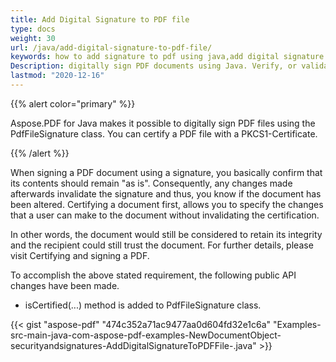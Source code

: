 ```yaml
---
title: Add Digital Signature to PDF file
type: docs
weight: 30
url: /java/add-digital-signature-to-pdf-file/
keywords: how to add signature to pdf using java,add digital signature to pdf using java,how to digitally signed pdf using java
Description: digitally sign PDF documents using Java. Verify, or validate the digitally sign PDFs using Java Swing or any Java-based application with Java PDF Library.
lastmod: "2020-12-16"
---
```


{{% alert color="primary" %}}

Aspose.PDF for Java makes it possible to digitally sign PDF files using the PdfFileSignature class. You can certify a PDF file with a PKCS1-Certificate.

{{% /alert %}}

When signing a PDF document using a signature, you basically confirm that its contents should remain "as is". Consequently, any changes made afterwards invalidate the signature and thus, you know if the document has been altered. Certifying a document first, allows you to specify the changes that a user can make to the document without invalidating the certification.

In other words, the document would still be considered to retain its integrity and the recipient could still trust the document. For further details, please visit Certifying and signing a PDF.

To accomplish the above stated requirement, the following public API changes have been made.

- isCertified(...) method is added to PdfFileSignature class.

{{< gist "aspose-pdf" "474c352a71ac9477aa0d604fd32e1c6a" "Examples-src-main-java-com-aspose-pdf-examples-NewDocumentObject-securityandsignatures-AddDigitalSignatureToPDFFile-.java" >}}
